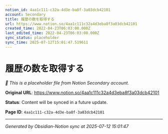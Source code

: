 ```yaml
---
notion_id: 4aa1c111-c32a-4d3e-ba8f-3a03dcb42101
account: Secondary
title: 履歴の数を取得する
url: https://www.notion.so/4aa1c111c32a4d3eba8f3a03dcb42101
created_time: 2022-04-23T06:03:00.000Z
last_edited_time: 2022-04-23T06:03:00.000Z
sync_status: placeholder
sync_time: 2025-07-12T15:01:47.519611
---
```


# 履歴の数を取得する

*🔄 This is a placeholder file from Notion Secondary account.*

**Original URL**: https://www.notion.so/4aa1c111c32a4d3eba8f3a03dcb42101

**Status**: Content will be synced in a future update.

**Page ID**: `4aa1c111-c32a-4d3e-ba8f-3a03dcb42101`

---

*Generated by Obsidian-Notion sync at 2025-07-12 15:01:47*
